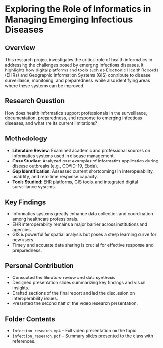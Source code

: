 # Exploring the Role of Informatics in Managing Emerging Infectious Diseases

## Overview
This research project investigates the critical role of health informatics in addressing the challenges posed by emerging infectious diseases. It highlights how digital platforms and tools such as Electronic Health Records (EHRs) and Geographic Information Systems (GIS) contribute to disease surveillance, monitoring, and preparedness, while also identifying areas where these systems can be improved.

## Research Question
How does health informatics support professionals in the surveillance, documentation, preparedness, and response to emerging infectious diseases, and what are its current limitations?

## Methodology
- **Literature Review**: Examined academic and professional sources on informatics systems used in disease management.
- **Case Studies**: Analyzed past examples of informatics application during disease outbreaks (e.g., COVID-19, Ebola).
- **Gap Identification**: Assessed current shortcomings in interoperability, usability, and real-time response capacity.
- **Tools Studied**: EHR platforms, GIS tools, and integrated digital surveillance systems.

## Key Findings
- Informatics systems greatly enhance data collection and coordination among healthcare professionals.
- EHR interoperability remains a major barrier across institutions and agencies.
- GIS is powerful for spatial analysis but poses a steep learning curve for new users.
- Timely and accurate data sharing is crucial for effective response and preparedness.

## Personal Contribution
- Conducted the literature review and data synthesis.
- Designed presentation slides summarizing key findings and visual insights.
- Drafted sections of the final report and led the discussion on interoperability issues.
- Presented the second half of the video research presentation.

## Folder Contents
- `Infection_research.mp4` – Full video presentation on the topic.
- `infection_research.pdf` – Summary slides presented to the class with references.



